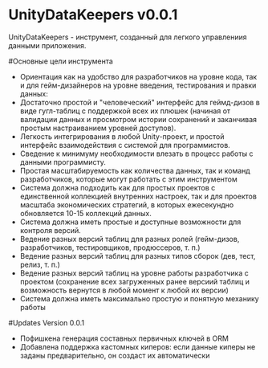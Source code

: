 # UnityDataKeepers v0.0.1
UnityDataKeepers - инструмент, созданный для легкого управлениия данными приложения. 

#Основные цели инструмента
* Ориентация как на удобство для разработчиков на уровне кода, так и для гейм-дизайнеров на уровне введения, тестирования и правки данных:
 * Достаточно простой и "человеческий" интерфейс для геймд-дизов в виде гугл-таблиц с поддержкой всех их плюшек (начиная от валидации данных и просмотром истории сохранений и заканчивая простым настраиванием уровней доступов).
 * Легкость интегрирования в любой Unity-проект, и простой интерфейс взаимодействия с системой для программистов. 
 * Сведение к минимуму необходимости влезать в процесс работы с данными программисту.
* Простая масштабируемость как количества данных, так и команд разработчиков, которые могут работать с этим инструментом
 * Система должна подходить как для простых проектов с единственной коллекцией внутренних настроек, так и для проектов масштаба экономических стратегий, в которых ежесекундно обновляется 10-15 коллекций данных.
 * Система должна иметь простые и доступные возможности для контроля версий. 
  * Ведение разных версий таблиц для разных ролей (гейм-дизов, разработчиков, тестировщиков, продюссеров, т. п.)
  * Ведение разных версий таблиц для разных типов сборок (дев, тест, релиз, т. п.)
  * Ведение разных версий таблиц на уровне работы разработчика с проектом (сохранение всех загруженных ранее версиий таблиц и возможность вернутся в любой момент к любой их версии)
 * Система должна иметь максимально простую и понятную механику работы

#Updates
Version 0.0.1
* Пофишкена генерация составных первичных ключей в ORM
* Добавлена поддержка кастомных киперов: если данные киперы не заданы предварительно, он создаст их автоматически